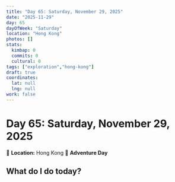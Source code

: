 ```yaml
---
title: "Day 65: Saturday, November 29, 2025"
date: "2025-11-29"
day: 65
dayOfWeek: "Saturday"
location: "Hong Kong"
photos: []
stats:
  kimbap: 0
  commits: 0
  cultural: 0
tags: ["exploration","hong-kong"]
draft: true
coordinates:
  lat: null
  lng: null
work: false
---
```

# Day 65: Saturday, November 29, 2025

📍 **Location:** Hong Kong
🎒 **Adventure Day**

## What do I do today?



